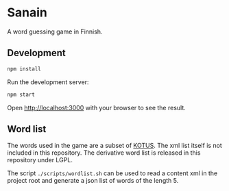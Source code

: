 # Sanain

A word guessing game in Finnish.

## Development

```bash
npm install
```

Run the development server:

```bash
npm start
```

Open [http://localhost:3000](http://localhost:3000) with your browser to see the result.

## Word list

The words used in the game are a subset of [KOTUS](https://kaino.kotus.fi/sanat/nykysuomi/). The xml list itself is not included in this repository. The derivative word list is released in this repository under LGPL.

The script `./scripts/wordlist.sh` can be used to read a content xml in the project root and generate a json list of words of the length 5.
